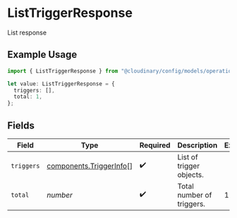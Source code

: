 # ListTriggerResponse

List response

## Example Usage

```typescript
import { ListTriggerResponse } from "@cloudinary/config/models/operations";

let value: ListTriggerResponse = {
  triggers: [],
  total: 1,
};
```

## Fields

| Field                                                              | Type                                                               | Required                                                           | Description                                                        | Example                                                            |
| ------------------------------------------------------------------ | ------------------------------------------------------------------ | ------------------------------------------------------------------ | ------------------------------------------------------------------ | ------------------------------------------------------------------ |
| `triggers`                                                         | [components.TriggerInfo](../../models/components/triggerinfo.md)[] | :heavy_check_mark:                                                 | List of trigger objects.                                           |                                                                    |
| `total`                                                            | *number*                                                           | :heavy_check_mark:                                                 | Total number of triggers.                                          | 1                                                                  |